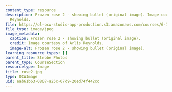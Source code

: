 ```yaml
---
content_type: resource
description: Frozen rose 2 - showing bullet (original image). Image courtesy of Arlis
  Reynolds.
file: https://ol-ocw-studio-app-production.s3.amazonaws.com/courses/6-163-strobe-project-laboratory-fall-2005/eab61b630807a25c07d920ed74f442cc_rose2.jpg
file_type: image/jpeg
image_metadata:
  caption: Frozen rose 2 - showing bullet (original image).
  credit: Image courtesy of Arlis Reynolds.
  image-alt: Frozen rose 2 - showing bullet (original image).
learning_resource_types: []
parent_title: Strobe Photos
parent_type: CourseSection
resourcetype: Image
title: rose2.jpg
type: OCWImage
uid: eab61b63-0807-a25c-07d9-20ed74f442cc
---
```

